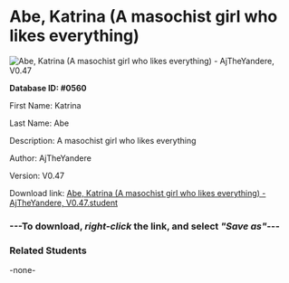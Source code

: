 # Abe, Katrina (A masochist girl who likes everything)

<img src="Files/Abe, Katrina (A masochist girl who likes everything).png" title="Abe, Katrina (A masochist girl who likes everything) - AjTheYandere, V0.47">

**Database ID: #0560**

First Name: Katrina

Last Name: Abe

Description: A masochist girl who likes everything

Author: AjTheYandere

Version: V0.47

Download link: <a href="https://raw.githubusercontent.com/Arbiter1223/Daigaku-Gurashi-Custom-Students/master/Files/Student Files/Abe%2C%20Katrina%20(A%20masochist%20girl%20who%20likes%20everything)%20-%20AjTheYandere%2C%20V0.47.student">Abe, Katrina (A masochist girl who likes everything) - AjTheYandere, V0.47.student</a>

### ---**To download, _right-click_ the link, and select _"Save as"_**---

### Related Students

-none-
